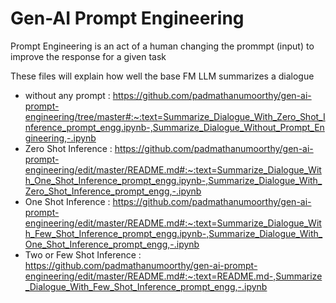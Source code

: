 # Gen-AI Prompt Engineering

Prompt Engineering is an act of a human changing the prommpt (input) to improve the response for a given task

These files will explain how well the base FM LLM summarizes a dialogue 
* without any prompt : https://github.com/padmathanumoorthy/gen-ai-prompt-engineering/tree/master#:~:text=Summarize_Dialogue_With_Zero_Shot_Inference_prompt_engg.ipynb-,Summarize_Dialogue_Without_Prompt_Engineering,-.ipynb
* Zero Shot Inference : https://github.com/padmathanumoorthy/gen-ai-prompt-engineering/edit/master/README.md#:~:text=Summarize_Dialogue_With_One_Shot_Inference_prompt_engg.ipynb-,Summarize_Dialogue_With_Zero_Shot_Inference_prompt_engg,-.ipynb
* One Shot Inference : https://github.com/padmathanumoorthy/gen-ai-prompt-engineering/edit/master/README.md#:~:text=Summarize_Dialogue_With_Few_Shot_Inference_prompt_engg.ipynb-,Summarize_Dialogue_With_One_Shot_Inference_prompt_engg,-.ipynb
* Two or Few Shot Inference : https://github.com/padmathanumoorthy/gen-ai-prompt-engineering/edit/master/README.md#:~:text=README.md-,Summarize_Dialogue_With_Few_Shot_Inference_prompt_engg,-.ipynb
